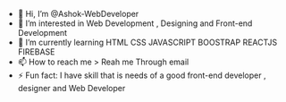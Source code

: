 - 👋 Hi, I’m @Ashok-WebDeveloper
- 👀 I’m interested in Web Development , Designing and Front-end Development 
- 🌱 I’m currently learning HTML CSS JAVASCRIPT BOOSTRAP REACTJS FIREBASE 
- 📫 How to reach me > Reah me Through email  
- ⚡ Fun fact: I have skill that is needs of a good front-end developer , designer and Web Developer

<!---
Ashok-WebDeveloper/Ashok-WebDeveloper is a ✨ special ✨ repository because its `README.md` (this file) appears on your GitHub profile.
You can click the Preview link to take a look at your changes.
--->
